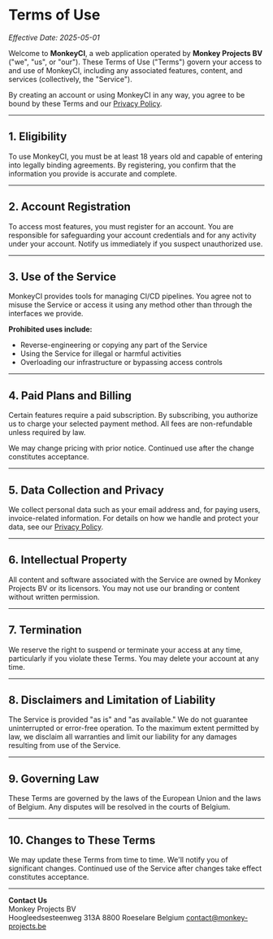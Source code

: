 # Terms of Use

*Effective Date: 2025-05-01*

Welcome to **MonkeyCI**, a web application operated by **Monkey Projects BV** ("we", "us", or "our"). These Terms of Use ("Terms") govern your access to and use of MonkeyCI, including any associated features, content, and services (collectively, the "Service").

By creating an account or using MonkeyCI in any way, you agree to be bound by these Terms and our [Privacy Policy](/privacy-policy).

---

## 1. Eligibility

To use MonkeyCI, you must be at least 18 years old and capable of entering into legally binding agreements. By registering, you confirm that the information you provide is accurate and complete.

---

## 2. Account Registration

To access most features, you must register for an account. You are responsible for safeguarding your account credentials and for any activity under your account. Notify us immediately if you suspect unauthorized use.

---

## 3. Use of the Service

MonkeyCI provides tools for managing CI/CD pipelines. You agree not to misuse the Service or access it using any method other than through the interfaces we provide.

**Prohibited uses include:**
- Reverse-engineering or copying any part of the Service
- Using the Service for illegal or harmful activities
- Overloading our infrastructure or bypassing access controls

---

## 4. Paid Plans and Billing

Certain features require a paid subscription. By subscribing, you authorize us to charge your selected payment method. All fees are non-refundable unless required by law.

We may change pricing with prior notice. Continued use after the change constitutes acceptance.

---

## 5. Data Collection and Privacy

We collect personal data such as your email address and, for paying users, invoice-related information. For details on how we handle and protect your data, see our [Privacy Policy](privacy-policy.md).

---

## 6. Intellectual Property

All content and software associated with the Service are owned by Monkey Projects BV or its licensors. You may not use our branding or content without written permission.

---

## 7. Termination

We reserve the right to suspend or terminate your access at any time, particularly if you violate these Terms. You may delete your account at any time.

---

## 8. Disclaimers and Limitation of Liability

The Service is provided "as is" and "as available." We do not guarantee uninterrupted or error-free operation. To the maximum extent permitted by law, we disclaim all warranties and limit our liability for any damages resulting from use of the Service.

---

## 9. Governing Law

These Terms are governed by the laws of the European Union and the laws of Belgium. Any disputes will be resolved in the courts of Belgium.

---

## 10. Changes to These Terms

We may update these Terms from time to time. We'll notify you of significant changes. Continued use of the Service after changes take effect constitutes acceptance.

---

**Contact Us**  
Monkey Projects BV  
Hoogleedsesteenweg 313A
8800 Roeselare
Belgium
contact@monkey-projects.be
